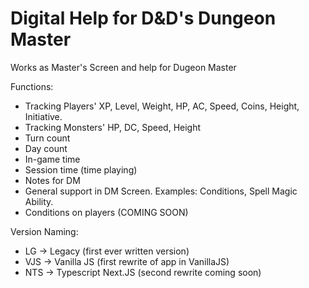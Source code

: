 # Digital Help for D&D's Dungeon Master
Works as Master's Screen and help for Dugeon Master

Functions:
  - Tracking Players' XP, Level, Weight, HP, AC, Speed, Coins, Height, Initiative.
  - Tracking Monsters' HP, DC, Speed, Height
  - Turn count
  - Day count
  - In-game time 
  - Session time (time playing)
  - Notes for DM
  - General support in DM Screen. Examples: Conditions, Spell Magic Ability.
  - Conditions on players (COMING SOON) 












Version Naming: 
 - LG -> Legacy (first ever written version)
 - VJS -> Vanilla JS (first rewrite of app in VanillaJS)
 - NTS -> Typescript Next.JS (second rewrite coming soon)

